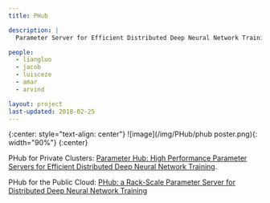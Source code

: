 ```yaml
---
title: PHub

description: |
  Parameter Server for Efficient Distributed Deep Neural Network Training        

people:
  - liangluo
  - jacob
  - luisceze
  - amar
  - arvind

layout: project
last-updated: 2018-02-25
---
```


{:center: style="text-align: center"}
![image](/img/PHub/phub poster.png){: width="90%"}
{:center}

PHub for Private Clusters: [Parameter Hub: High Performance Parameter Servers for Efficient Distributed Deep Neural Network Training](http://www.sysml.cc/doc/16.pdf).

PHub for the Public Cloud: [PHub: a Rack-Scale Parameter Server for Distributed Deep Neural Network Training](https://homes.cs.washington.edu/~arvind/papers/phub.pdf0)
